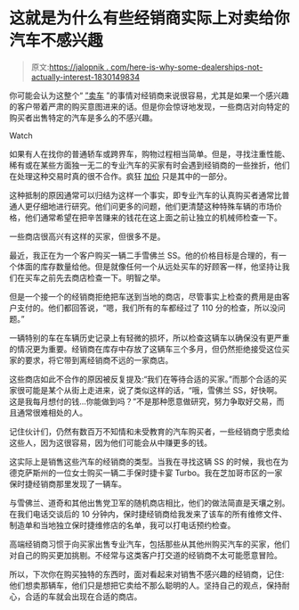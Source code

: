 # 这就是为什么有些经销商实际上对卖给你汽车不感兴趣

> 原文:[https://jalopnik . com/here-is-why-some-dealerships-not-actually-interest-1830149834](https://jalopnik.com/here-is-why-some-dealerships-aren-t-actually-interested-1830149834)

你可能会认为这整个“ [”卖车](https://jalopnik.com/c/car-buying) ”的事情对经销商来说很容易，尤其是如果一个感兴趣的客户带着严肃的购买意图进来的话。但是你会惊讶地发现，一些商店对向特定的购买者出售特定的汽车是多么的不感兴趣。

Watch

如果有人在找你的普通轿车或跨界车，购物过程相当简单。但是，寻找注重性能、稀有或在某些方面独一无二的专业汽车的买家有时会遇到经销商的一些挫折，他们在处理这种交易时真的很不合作。疯狂 [加价](https://jalopnik.com/the-age-of-insane-dodge-demon-markups-is-finally-upon-u-1821771857) 只是其中的一部分。

这种抵制的原因通常可以归结为这样一个事实，即专业汽车的认真购买者通常比普通人更仔细地进行研究。他们问更多的问题，他们更清楚这种特殊车辆的市场价格，他们通常希望在把辛苦赚来的钱花在这上面之前让独立的机械师检查一下。

一些商店很高兴有这样的买家，但很多不是。

最近，我正在为一个客户购买一辆二手雪佛兰 SS。他的价格目标是合理的，有一个体面的库存数量给他。但是就像任何一个从远处买车的好顾客一样，他坚持让我们在买车之前先去商店检查一下。明智之举。

但是一个接一个的经销商拒绝把车送到当地的商店，尽管事实上检查的费用是由客户支付的。他们都回答说，“嗯，我们所有的车都经过了 110 分的检查，所以没问题。”

一辆特别的车在车辆历史记录上有轻微的损坏，所以检查这辆车以确保没有更严重的情况更为重要。经销商在库存中存放了这辆车三个多月，但仍然拒绝接受这位买家的要求，将它带到离经销商不远的一家商店。

这些商店如此不合作的原因被反复提及:“我们在等待合适的买家。”而那个合适的买家很可能是某个从街上走进来，说了类似这样的话，“哦，雪佛兰 SS，好快啊。这是我每月想付的钱...你能做到吗？”不是那种愿意做研究，努力争取好交易，而且通常很难相处的人。

记住伙计们，仍然有数百万不知情和未受教育的汽车购买者，一些经销商宁愿卖给这些人，因为这很容易，因为他们可能会从中赚更多的钱。

这实际上是销售这些汽车的经销商的类型。当我在寻找这辆 SS 的时候，我也在为德克萨斯州的一位女士购买一辆二手保时捷卡宴 Turbo。我在芝加哥市区的一家保时捷经销商那里发现了一辆车。

与雪佛兰、道奇和其他出售党卫军的随机商店相比，他们的做法简直是天壤之别。在我们电话交谈后的 10 分钟内，保时捷经销商给我发来了该车的所有维修文件、制造单和当地独立保时捷维修店的名单，我可以打电话预约检查。

高端经销商习惯于向买家出售专业汽车，包括那些从其他州购买汽车的买家，他们对自己的购买更加挑剔。不经常与这类客户打交道的经销商不太可能愿意冒险。

所以，下次你在购买独特的东西时，面对看起来对销售不感兴趣的经销商，记住:他们想卖那辆车，他们只是想把它卖给不那么聪明的人。坚持自己的观点，保持耐心，合适的车就会出现在合适的商店。